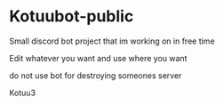 # Kotuubot-public
Small discord bot project that im working on in free time

Edit whatever you want and use where you want 

do not use bot for destroying someones server

Kotuu3
